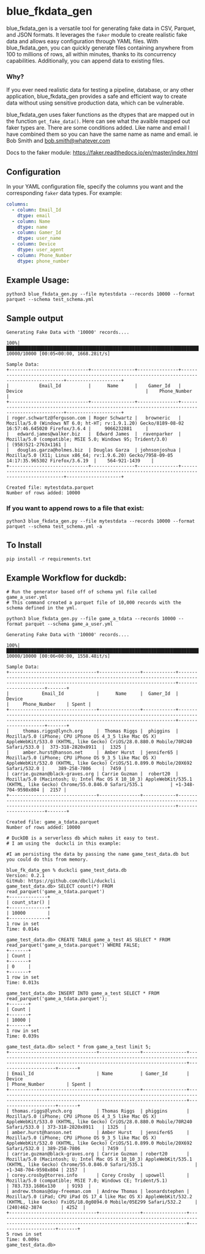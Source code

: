 # blue_fkdata_gen

blue_fkdata_gen is a versatile tool for generating fake data in CSV, Parquet, and JSON formats. It leverages the `faker` module to create realistic fake data and allows easy configuration through YAML files. With blue_fkdata_gen, you can quickly generate files containing anywhere from 100 to millions of rows, all within minutes, thanks to its concurrency capabilities. Additionally, you can append data to existing files.

### Why? 

If you ever need realistic data for testing a pipeline, database, or any other application, blue_fkdata_gen provides a safe and efficient way to create data without using sensitive production data, which can be vulnerable. 

blue_fkdata_gen uses faker functions as the dtypes that are mapped out in the function `get_fake_data()`. Here can see what the avaible mapped out faker types are. There are some  conditions added.  Like name and email I have combined them so you can have the same name as name and email.  ie Bob Smith and bob.smith@whatever.com 

Docs to the faker module:
https://faker.readthedocs.io/en/master/index.html

## Configuration

In your YAML configuration file, specify the columns you want and the corresponding `faker` data types. For example:

```yaml
columns:
  - column: Email_Id
    dtype: email
  - column: Name
    dtype: name
  - column: Gamer_Id
    dtype: user_name
  - column: Device
    dtype: user_agent
  - column: Phone_Number
    dtype: phone_number
```


## Example Usage:

```
python3 blue_fkdata_gen.py --file mytestdata --records 10000 --format parquet --schema test_schema.yml
```

## Sample output
```
Generating Fake Data with '10000' records....

100%|████████████████████████████████████████████████████████████████████████████████████████████████████████████████████████████████████████████████████████| 10000/10000 [00:05<00:00, 1668.28it/s]

Sample Data:
+-----------------------------+----------------+---------------+-------------------------------------------------------------------------------------------------+--------------------+
|           Email_Id          |      Name      |    Gamer_Id   |                                              Device                                             |    Phone_Number    |
+-----------------------------+----------------+---------------+-------------------------------------------------------------------------------------------------+--------------------+
| roger.schwartz@ferguson.com | Roger Schwartz |   browneric   | Mozilla/5.0 (Windows NT 6.0; ht-HT; rv:1.9.1.20) Gecko/8189-08-02 16:57:46.645020 Firefox/3.6.4 |     9066232881     |
|   edward.james@walker.biz   |  Edward James  |  ravenparker  |                   Mozilla/5.0 (compatible; MSIE 5.0; Windows 95; Trident/3.0)                   | (958)521-2763x1161 |
|   douglas.garza@holmes.biz  | Douglas Garza  | johnsonjoshua |   Mozilla/5.0 (X11; Linux x86_64; rv:1.9.6.20) Gecko/7958-09-05 14:17:35.965302 Firefox/3.6.19  |    564-921-1439    |
+-----------------------------+----------------+---------------+-------------------------------------------------------------------------------------------------+--------------------+

Created file: mytestdata.parquet
Number of rows added: 10000
```

### If you want to  append rows to a file that exist:

```
python3 blue_fkdata_gen.py --file mytestdata --records 10000 --format parquet --schema test_schema.yml -a
```

## To Install

```
pip install -r requirements.txt
```

## Example Workflow for duckdb:

```
# Run the generator based off of schema yml file called game_a_user.yml
# This command created a parquet file of 10,000 records with the schema defined in the yml.

python3 blue_fkdata_gen.py --file game_a_tdata --records 10000 --format parquet --schema game_a_user.yml

Generating Fake Data with '10000' records....

100%|██████████████████████████████████████████████████████████████████████████████████████████████████████████████████████████████████████████████████████████████████████████| 10000/10000 [00:06<00:00, 1558.48it/s]

Sample Data:
+--------------------------------+---------------+------------+-------------------------------------------------------------------------------------------------------------------------------------------+---------------------+-------+
|            Email_Id            |      Name     |  Gamer_Id  |                                                                   Device                                                                  |     Phone_Number    | Spent |
+--------------------------------+---------------+------------+-------------------------------------------------------------------------------------------------------------------------------------------+---------------------+-------+
|     thomas.riggs@lynch.org     |  Thomas Riggs |  phiggins  | Mozilla/5.0 (iPhone; CPU iPhone OS 4_3_5 like Mac OS X) AppleWebKit/533.0 (KHTML, like Gecko) CriOS/28.0.880.0 Mobile/70R240 Safari/533.0 |  373-318-2820x8911  |  1325 |
|     amber.hurst@hanson.net     |  Amber Hurst  | jennifer65 | Mozilla/5.0 (iPhone; CPU iPhone OS 9_3_5 like Mac OS X) AppleWebKit/532.0 (KHTML, like Gecko) CriOS/51.0.899.0 Mobile/20X692 Safari/532.0 |     389-258-7806    |  7459 |
| carrie.guzman@black-graves.org | Carrie Guzman |  robert20  |          Mozilla/5.0 (Macintosh; U; Intel Mac OS X 10_10_3) AppleWebKit/535.1 (KHTML, like Gecko) Chrome/55.0.846.0 Safari/535.1          | +1-348-704-9598x804 |  2157 |
+--------------------------------+---------------+------------+-------------------------------------------------------------------------------------------------------------------------------------------+---------------------+-------+

Created file: game_a_tdata.parquet
Number of rows added: 10000

# DuckDB is a serverless db which makes it easy to test.
# I am using the  duckcli in this example:

#I am persisting the data by passing the name game_test_data.db but you could do this from memory.

blue_fk_data_gen % duckcli game_test_data.db
Version: 0.2.1
GitHub: https://github.com/dbcli/duckcli
game_test_data.db> SELECT count(*) FROM read_parquet('game_a_tdata.parquet')
+--------------+
| count_star() |
+--------------+
| 10000        |
+--------------+
1 row in set
Time: 0.014s

game_test_data.db> CREATE TABLE game_a_test AS SELECT * FROM read_parquet('game_a_tdata.parquet') WHERE FALSE;
+-------+
| Count |
+-------+
| 0     |
+-------+
1 row in set
Time: 0.013s

game_test_data.db> INSERT INTO game_a_test SELECT * FROM read_parquet('game_a_tdata.parquet');
+-------+
| Count |
+-------+
| 10000 |
+-------+
1 row in set
Time: 0.039s

game_test_data.db> select * from game_a_test limit 5;
+--------------------------------+---------------+----------------+-------------------------------------------------------------------------------------------------------------------------------------------+---------------------+-------+
| Email_Id                       | Name          | Gamer_Id       | Device                                                                                                                                    | Phone_Number        | Spent |
+--------------------------------+---------------+----------------+-------------------------------------------------------------------------------------------------------------------------------------------+---------------------+-------+
| thomas.riggs@lynch.org         | Thomas Riggs  | phiggins       | Mozilla/5.0 (iPhone; CPU iPhone OS 4_3_5 like Mac OS X) AppleWebKit/533.0 (KHTML, like Gecko) CriOS/28.0.880.0 Mobile/70R240 Safari/533.0 | 373-318-2820x8911   | 1325  |
| amber.hurst@hanson.net         | Amber Hurst   | jennifer65     | Mozilla/5.0 (iPhone; CPU iPhone OS 9_3_5 like Mac OS X) AppleWebKit/532.0 (KHTML, like Gecko) CriOS/51.0.899.0 Mobile/20X692 Safari/532.0 | 389-258-7806        | 7459  |
| carrie.guzman@black-graves.org | Carrie Guzman | robert20       | Mozilla/5.0 (Macintosh; U; Intel Mac OS X 10_10_3) AppleWebKit/535.1 (KHTML, like Gecko) Chrome/55.0.846.0 Safari/535.1                   | +1-348-704-9598x804 | 2157  |
| corey.crosby@torres.info       | Corey Crosby  | upowell        | Mozilla/5.0 (compatible; MSIE 7.0; Windows CE; Trident/5.1)                                                                               | 783.733.1686x130    | 9193  |
| andrew.thomas@day-freeman.com  | Andrew Thomas | leonardstephen | Mozilla/5.0 (iPad; CPU iPad OS 17_4 like Mac OS X) AppleWebKit/532.2 (KHTML, like Gecko) FxiOS/18.0g0894.0 Mobile/05E299 Safari/532.2     | (240)462-3874       | 4252  |
+--------------------------------+---------------+----------------+-------------------------------------------------------------------------------------------------------------------------------------------+---------------------+-------+
5 rows in set
Time: 0.009s
game_test_data.db>
```
